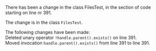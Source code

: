There has been a change in the class FilesTest, in the section of code starting on line nr 391.
  
The change is in the class ```FilesTest```.
  
The following changes have been made:  
Deleted unary operator ```!handle.parent().exists()``` on line 391.  
Moved invocation ```handle.parent().exists()``` from line 391 to line 391.  
